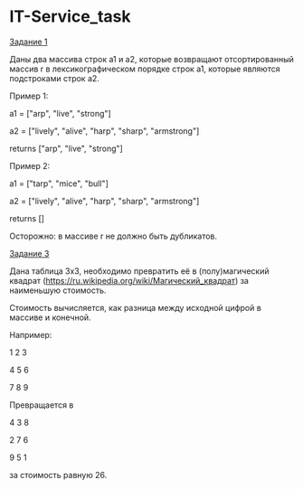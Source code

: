 # IT-Service_task

[Задание 1](../src/task_1)

Даны два массива строк a1 и a2, которые возвращают отсортированный массив r в лексикографическом порядке строк a1, которые являются подстроками строк a2.

Пример 1:

a1 = ["arp", "live", "strong"]

a2 = ["lively", "alive", "harp", "sharp", "armstrong"]

returns ["arp", "live", "strong"]

Пример 2:

a1 = ["tarp", "mice", "bull"]

a2 = ["lively", "alive", "harp", "sharp", "armstrong"]

returns []

Осторожно: в массиве r не должно быть дубликатов. 

[Задание 3](../src/task_3)

Дана таблица 3х3, необходимо превратить её в (полу)магический квадрат (https://ru.wikipedia.org/wiki/Магический_квадрат) за наименьшую стоимость.

Стоимость вычисляется, как разница между исходной цифрой в массиве и конечной.

Например:

1 2 3

4 5 6

7 8 9

Превращается в 

4 3 8

2 7 6

9 5 1

за стоимость равную 26.
